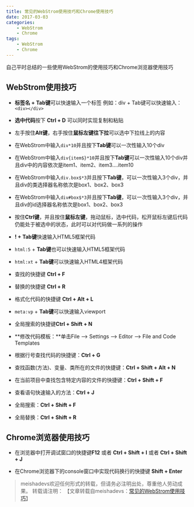 ```yaml
---
title: 常见的WebStrom使用技巧和Chrome使用技巧
date: 2017-03-03
categories:
	- WebStrom
	- Chrome
tags:
    - WebStrom
    - Chrome
---
```


自己平时总结的一些使用WebStrom的使用技巧和Chrome浏览器使用技巧
<!--more-->

## WebStrom使用技巧

- **标签名 + Tab键**可以快速输入一个标签 例如：div + Tab键可以快速输入：`<div></div>`


- **选中代码**按下 **Ctrl + D** 可以同时实现复制和粘贴


- 左手按住**Alt键**，右手按住**鼠标左键往下拉**可以选中下拉线上的内容


- 在WebStrom中输入`div*10`并且按下**Tab键**可以一次性输入10个div


- 在WebStrom中输入`div{item$}*10`并且按下**Tab键**可以一次性输入10个div并且div中的内容依次是item1、item2、item3….item10


- 在WebStrom中输入`div.box$*3`并且按下**Tab键**，可以一次性输入3个div，并且div的类选择器名称依次是box1、box2、box3


- 在WebStrom中输入`div#box$*3`并且按下**Tab键**，可以一次性输入3个div，并且div的id选择器名称依次是box1、box2、box3


- 按住**Ctrl键**，并且按住**鼠标左键**，拖动鼠标，选中代码，松开鼠标左键后代码仍能处于被选中的状态，此时可以对代码做一系列的操作


- **! + Tab键**快速输入HTML5框架代码


- `html:5` + **Tab键**也可以快速输入HTML5框架代码


- `html:xt` + **Tab键**可以快速输入HTML4框架代码


- 查找的快捷键 **Ctrl + F**


- 替换的快捷键 **Ctrl + R**  


- 格式化代码的快捷键 **Ctrl + Alt + L**  


- `meta:vp` + **Tab键**可以快速输入viewport  


- 全局搜索的快捷键**Ctrl + Shift + N**


- **修改代码模板：**单击File --> Settings --> Editor --> File and Code Templates


- 根据行号查找代码的快捷键：**Ctrl + G**


- 查找函数(方法)、变量、类所在的文件的快捷键：**Ctrl + Shift + Alt + N** 


- 在当前项目中查找包含特定内容的文件的快捷键：**Ctrl + Shift + F**


-  查看语句快速输入的方法：**Ctrl + J**


- 全局搜索：**Ctrl + Shift + F**


- 全局替换：**Ctrl + Shift + R**


## Chrome浏览器使用技巧
- 在浏览器中打开调试窗口的快捷键**F12** 或者 **Ctrl + Shift + I** 或者 **Ctrl + Shift + J**


- 在Chrome浏览器下的console窗口中实现代码换行的快捷键 **Shift + Enter**


> meishadevs欢迎任何形式的转载，但请务必注明出处，尊重他人劳动成果。
转载请注明： 【文章转载自meishadevs：[常见的WebStrom使用技巧](http://meishadevs.com/blog/%E5%B8%B8%E8%A7%81%E7%9A%84WebStrom%E4%BD%BF%E7%94%A8%E6%8A%80%E5%B7%A7/)】